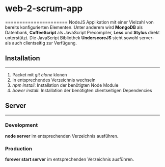 
# web-2-scrum-app
======================
NodeJS Applikation mit einer Vielzahl von bereits konfigurierten Elementen. Unter anderem
wird **MongoDB** als Datenbank, **CoffeeScript** als JavaScript Precompiler, **Less** und
**Stylus** direkt unterstützt.
Die JavaScript Bibliothek **UnderscoreJS** steht sowohl server- als auch clientseitig zur Verfügung.


## Installation
----------------------
1.  Packet mit *git clone <Pfad zum Git Repository>* klonen
2.  In entsprechendes Verzeichnis wechseln
3.  *npm install*: Installation der benötigten Node Module
4.  *bower install*: Installation der benötigten clientseitigen Dependencies


## Server
----------------------
### Development
**node server** im entsprechenden Verzeichnis ausführen.

### Production
**forever start server** im entsprechenden Verzeichnis ausführen.

